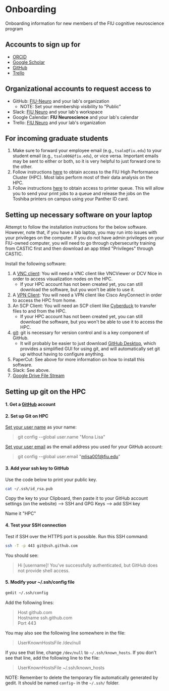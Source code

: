 # Onboarding
Onboarding information for new members of the FIU cognitive neuroscience program

## Accounts to sign up for
- [ORCID](https://orcid.org)
- [Google Scholar](https://scholar.google.com)
- [GitHub](https://github.com)
- [Trello](https://trello.com)

## Organizational accounts to request access to
- GitHub: [FIU-Neuro](https://github.com/FIU-Neuro) and your lab's organization
    - NOTE: Set your membership visibility to "Public"
- Slack: [FIU Neuro](http://fiuneuro.slack.com) and your lab's workspace
- Google Calendar: **FIU Neuroscience** and your lab's calendar
- Trello: [FIU Neuro](https://trello.com/fiuneuro/home) and your lab's organization

## For incoming graduate students
1. Make sure to forward your employee email (e.g., `tsalo@fiu.edu`) to your student email (e.g., `tsalo006@fiu.edu`), or vice versa. Important emails may be sent to either or both, so it is very helpful to just forward one to the other.
2. Follow instructions [here](http://ircc.fiu.edu/accounts/) to obtain access to the FIU High Performance Cluster (HPC). Most labs perform most of their data analysis on the HPC.
3. Follow instructions [here](https://castic.fiu.edu/main/app/core/helpguides/Papercut-Mac.pdf) to obtain access to printer queue. This will allow you to send your print jobs to a queue and release the jobs on the Toshiba printers on campus using your Panther ID card.

## Setting up necessary software on your laptop
Attempt to follow the installation instructions for the below software. However, note that, if you have a lab laptop, you may run into issues with your privileges on the computer. If you do not have admin privileges on your FIU-owned computer, you will need to go through cybersecurity training from CASTIC first and then download an app titled "Privileges" through CASTIC.

Install the following software:
1. A [VNC client](http://ircc.fiu.edu/visualization/): You will need a VNC client like VNCViewer or DCV Nice in order to access visualization nodes on the HPC.
    - If your HPC account has not been created yet, you can still download the software, but you won't be able to use it.
2. A [VPN Client](https://network.fiu.edu/vpn/): You will need a VPN client like Cisco AnyConnect in order to access the HPC from home.
3. An SCP Client: You will need an SCP client like [Cyberduck](https://cyberduck.io) to transfer files to and from the HPC.
    - If your HPC account has not been created yet, you can still download the software, but you won't be able to use it to access the HPC.
4. [git](https://help.github.com/en/articles/set-up-git): git is necessary for version control and is a key component of GitHub.
    - It will probably be easier to just download [GitHub Desktop](https://desktop.github.com), which provides a simplified GUI for using git, and will automatically set git up without having to configure anything.
5. PaperCut: See above for more information on how to install this software.
6. Slack: See above.
7. [Google Drive File Stream](https://support.google.com/drive/answer/7329379)

## Setting up git on the HPC

#### 1. Get a [GitHub](https://github.com/) account

#### 2. Set up Git on HPC
[Set your user name](https://help.github.com/en/articles/setting-your-username-in-git) as your name:
> git config --global user.name "Mona Lisa"

[Set your user email](https://help.github.com/en/articles/setting-your-commit-email-address) as the email address you used for your GitHub account:
> git config --global user.email "mlisa001@fiu.edu"

#### 3. Add your ssh key to GitHub
Use the code below to print your public key.

```bash
cat ~/.ssh/id_rsa.pub
```

Copy the key to your Clipboard, then paste it to your GitHub account settings (on the website) --> SSH and GPG Keys --> add SSH key

Name it "HPC"

#### 4. Test your SSH connection
Test if SSH over the HTTPS port is possible. Run this SSH command:

```bash
ssh -T -p 443 git@ssh.github.com
```

You should see:

> Hi [username]! You've successfully authenticated, but GitHub does not provide shell access.

#### 5. Modify your ~/.ssh/config file

```bash
gedit ~/.ssh/config
```

Add the following lines:  
> Host github.com  
> Hostname ssh.github.com  
> Port 443

You may also see the following line somewhere in the file:
> UserKnownHostsFile /dev/null

If you see that line, change `/dev/null` to `~/.ssh/known_hosts`.
If you don't see that line, add the following line to the file:
> UserKnownHostsFile ~/.ssh/known_hosts

NOTE: Remember to delete the temporary file automatically generated by gedit. It should be named `config~` in the `~/.ssh/` folder.

